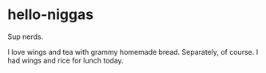 # hello-niggas

Sup nerds.

I love wings and tea with grammy homemade bread. Separately, of course.
I had wings and rice for lunch today.
